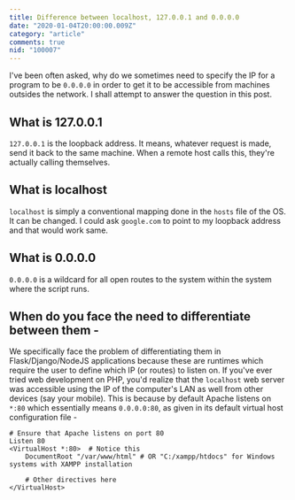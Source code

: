 ```yaml
---
title: Difference between localhost, 127.0.0.1 and 0.0.0.0
date: "2020-01-04T20:00:00.009Z"
category: "article"
comments: true
nid: "100007"
---
```


I\'ve been often asked, why do we sometimes need to specify the IP for a program to be `0.0.0.0` in order to get it to be accessible from machines outsides the network. I shall attempt to answer the question in this post.

## What is 127.0.0.1

`127.0.0.1` is the loopback address. It means, whatever request is made, send it back to the same machine. When a remote host calls this, they\'re actually calling themselves.

## What is localhost

`localhost` is simply a conventional mapping done in the `hosts` file of the OS. It can be changed. I could ask `google.com` to point to my loopback address and that would work same.

## What is 0.0.0.0

`0.0.0.0` is a wildcard for all open routes to the system within the system where the script runs.

## When do you face the need to differentiate between them -

We specifically face the problem of differentiating them in Flask/Django/NodeJS applications because these are runtimes which require the user to define which IP (or routes) to listen on. If you\'ve ever tried web development on PHP, you\'d realize that the `localhost` web server was accessible using the IP of the computer\'s LAN as well from other devices (say your mobile). This is because by default Apache listens on `*:80` which essentially means `0.0.0.0:80`, as given in its default virtual host configuration file -

```
# Ensure that Apache listens on port 80
Listen 80
<VirtualHost *:80>  # Notice this
    DocumentRoot "/var/www/html" # OR "C:/xampp/htdocs" for Windows systems with XAMPP installation

    # Other directives here
</VirtualHost>
```